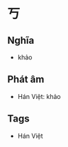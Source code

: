 # 丂

## Nghĩa
* khảo

## Phát âm
* Hán Việt: khảo

## Tags
* Hán Việt

<script>window.HANZI_FIELD='丂';</script>
